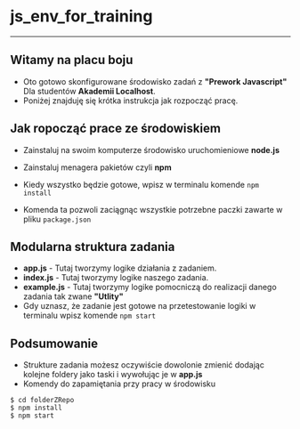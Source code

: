 # js_env_for_training

---

## Witamy na placu boju

- Oto gotowo skonfigurowane środowisko zadań z **"Prework Javascript"** Dla studentów **Akademii Localhost**.
- Poniżej znajduję się krótka instrukcja jak rozpocząć pracę.

## Jak ropocząć prace ze środowiskiem

- Zainstaluj na swoim komputerze środowisko uruchomieniowe **node.js**
- Zainstaluj menagera pakietów czyli **npm**

- Kiedy wszystko będzie gotowe, wpisz w terminalu komende `npm install`
- Komenda ta pozwoli zaciągnąc wszystkie potrzebne paczki zawarte w pliku `package.json`

## Modularna struktura zadania

- **app.js** - Tutaj tworzymy logike działania z zadaniem.
- **index.js** - Tutaj tworzymy logike naszego zadania.
- **example.js** - Tutaj tworzymy logike pomocniczą do realizacji danego zadania tak zwane **"Utlity"**
- Gdy uznasz, że zadanie jest gotowe na przetestowanie logiki w terminalu wpisz komende `npm start`

## Podsumowanie

- Strukture zadania możesz oczywiście dowolonie zmienić dodając kolejne foldery jako taski i wywołując je w **app.js**
- Komendy do zapamiętania przy pracy w środowisku

```
$ cd folderZRepo
$ npm install
$ npm start
```
